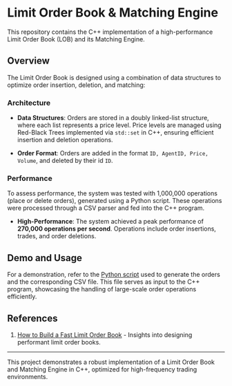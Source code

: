 # Limit Order Book & Matching Engine

This repository contains the C++ implementation of a high-performance Limit Order Book (LOB) and its Matching Engine.

## Overview

The Limit Order Book is designed using a combination of data structures to optimize order insertion, deletion, and matching:

### Architecture

- **Data Structures**: Orders are stored in a doubly linked-list structure, where each list represents a price level. Price levels are managed using Red-Black Trees implemented via `std::set` in C++, ensuring efficient insertion and deletion operations.

- **Order Format**: Orders are added in the format `ID, AgentID, Price, Volume`, and deleted by their id `ID`.

### Performance

To assess performance, the system was tested with 1,000,000 operations (place or delete orders), generated using a Python script. These operations were processed through a CSV parser and fed into the C++ program.

- **High-Performance**: The system achieved a peak performance of **270,000 operations per second**. Operations include order insertions, trades, and order deletions.

## Demo and Usage

For a demonstration, refer to the [Python script](demo/generate_orders.py) used to generate the orders and the corresponding CSV file. This file serves as input to the C++ program, showcasing the handling of large-scale order operations efficiently.

## References

1. [How to Build a Fast Limit Order Book](https://web.archive.org/web/20110410160306/http://howtohft.wordpress.com:80/2011/02/15/how-to-build-a-fast-limit-order-book) - Insights into designing performant limit order books.

---

This project demonstrates a robust implementation of a Limit Order Book and Matching Engine in C++, optimized for high-frequency trading environments.

